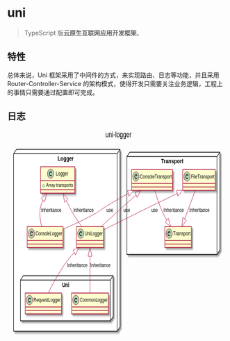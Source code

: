 # uni

> TypeScript 版**云原生互联网应用开发框架**。

## 特性

总体来说，Uni 框架采用了中间件的方式，来实现路由、日志等功能，并且采用 Router-Controller-Service 的架构模式，使得开发只需要关注业务逻辑，工程上的事情只需要通过配置即可完成。

## 日志

<?xml version="1.0" encoding="UTF-8" standalone="no"?><svg xmlns="http://www.w3.org/2000/svg" xmlns:xlink="http://www.w3.org/1999/xlink" contentScriptType="application/ecmascript" contentStyleType="text/css" height="475px" preserveAspectRatio="none" style="width:765px;height:475px;" version="1.1" viewBox="0 0 765 475" width="765px" zoomAndPan="magnify"><defs><filter height="300%" id="f3yynhwywyiu0" width="300%" x="-1" y="-1"><feGaussianBlur result="blurOut" stdDeviation="2.0"/><feColorMatrix in="blurOut" result="blurOut2" type="matrix" values="0 0 0 0 0 0 0 0 0 0 0 0 0 0 0 0 0 0 .4 0"/><feOffset dx="4.0" dy="4.0" in="blurOut2" result="blurOut3"/><feBlend in="SourceGraphic" in2="blurOut3" mode="normal"/></filter></defs><g><text fill="#000000" font-family="sans-serif" font-size="18" lengthAdjust="spacingAndGlyphs" textLength="91" x="343" y="16.708">uni-logger</text><!--cluster Logger--><polygon fill="#FFFFFF" filter="url(#f3yynhwywyiu0)" points="22,54.9531,32,44.9531,394,44.9531,394,453.9531,384,463.9531,22,463.9531,22,54.9531" style="stroke: #000000; stroke-width: 1.5;"/><line style="stroke: #000000; stroke-width: 1.5;" x1="384" x2="393" y1="54.9531" y2="45.9531"/><line style="stroke: #000000; stroke-width: 1.5;" x1="22" x2="384" y1="54.9531" y2="54.9531"/><line style="stroke: #000000; stroke-width: 1.5;" x1="384" x2="384" y1="54.9531" y2="463.9531"/><text fill="#000000" font-family="sans-serif" font-size="14" font-weight="bold" lengthAdjust="spacingAndGlyphs" textLength="56" x="176" y="70.9482">Logger</text><!--cluster Uni--><polygon fill="#FFFFFF" filter="url(#f3yynhwywyiu0)" points="46,345.9531,56,335.9531,370,335.9531,370,429.9531,360,439.9531,46,439.9531,46,345.9531" style="stroke: #000000; stroke-width: 1.5;"/><line style="stroke: #000000; stroke-width: 1.5;" x1="360" x2="369" y1="345.9531" y2="336.9531"/><line style="stroke: #000000; stroke-width: 1.5;" x1="46" x2="360" y1="345.9531" y2="345.9531"/><line style="stroke: #000000; stroke-width: 1.5;" x1="360" x2="360" y1="345.9531" y2="439.9531"/><text fill="#000000" font-family="sans-serif" font-size="14" font-weight="bold" lengthAdjust="spacingAndGlyphs" textLength="25" x="191.5" y="361.9482">Uni</text><!--cluster Transport--><polygon fill="#FFFFFF" filter="url(#f3yynhwywyiu0)" points="418,61.4531,428,51.4531,743,51.4531,743,276.9531,733,286.9531,418,286.9531,418,61.4531" style="stroke: #000000; stroke-width: 1.5;"/><line style="stroke: #000000; stroke-width: 1.5;" x1="733" x2="742" y1="61.4531" y2="52.4531"/><line style="stroke: #000000; stroke-width: 1.5;" x1="418" x2="733" y1="61.4531" y2="61.4531"/><line style="stroke: #000000; stroke-width: 1.5;" x1="733" x2="733" y1="61.4531" y2="286.9531"/><text fill="#000000" font-family="sans-serif" font-size="14" font-weight="bold" lengthAdjust="spacingAndGlyphs" textLength="78" x="537.5" y="77.4482">Transport</text><!--class Logger--><rect fill="#FEFECE" filter="url(#f3yynhwywyiu0)" height="60.8047" id="Logger" style="stroke: #A80036; stroke-width: 1.5;" width="120" x="116" y="84.9531"/><ellipse cx="151.25" cy="100.9531" fill="#ADD1B2" rx="11" ry="11" style="stroke: #A80036; stroke-width: 1.0;"/><path d="M153.5938,96.625 L153.7656,96.7031 C153.9844,96.3906 154.1875,96.2969 154.4844,96.2969 C154.7813,96.2969 155.0625,96.4375 155.2188,96.7031 C155.3125,96.8594 155.3281,96.9844 155.3281,97.4219 L155.3281,98.8438 C155.3281,99.2656 155.2969,99.4531 155.1875,99.6094 C155.0156,99.8281 154.75,99.9688 154.4844,99.9688 C154.2656,99.9688 154.0313,99.8594 153.8906,99.7188 C153.75,99.5938 153.7188,99.4688 153.6563,99.0625 C153.5625,98.6563 153.3906,98.4375 152.9063,98.1563 C152.4375,97.9063 151.8281,97.75 151.25,97.75 C149.5156,97.75 148.2656,99.0625 148.2656,100.8438 L148.2656,101.9375 C148.2656,103.6406 149.5625,104.7344 151.6094,104.7344 C152.375,104.7344 153.0625,104.6094 153.4844,104.3438 C153.6719,104.25 153.6719,104.25 154.125,103.7656 C154.3125,103.5781 154.5156,103.5 154.7344,103.5 C155.2031,103.5 155.5938,103.8906 155.5938,104.3438 C155.5938,104.7344 155.2656,105.1875 154.6875,105.5938 C153.9375,106.1406 152.7813,106.4375 151.5625,106.4375 C148.6719,106.4375 146.5625,104.5469 146.5625,101.9688 L146.5625,100.8438 C146.5625,98.125 148.5625,96.0469 151.1875,96.0469 C152.0625,96.0469 152.6563,96.1875 153.5938,96.625 Z "/><text fill="#000000" font-family="sans-serif" font-size="12" lengthAdjust="spacingAndGlyphs" textLength="43" x="169.75" y="105.1074">Logger</text><line style="stroke: #A80036; stroke-width: 1.5;" x1="117" x2="235" y1="116.9531" y2="116.9531"/><ellipse cx="127" cy="128.8555" fill="none" rx="3" ry="3" style="stroke: #038048; stroke-width: 1.0;"/><text fill="#000000" font-family="sans-serif" font-size="11" lengthAdjust="spacingAndGlyphs" textLength="94" x="136" y="131.1636">Array transports</text><line style="stroke: #A80036; stroke-width: 1.5;" x1="117" x2="235" y1="137.7578" y2="137.7578"/><!--class UniLogger--><rect fill="#FEFECE" filter="url(#f3yynhwywyiu0)" height="48" id="UniLogger" style="stroke: #A80036; stroke-width: 1.5;" width="95" x="241.5" y="222.9531"/><ellipse cx="256.5" cy="238.9531" fill="#ADD1B2" rx="11" ry="11" style="stroke: #A80036; stroke-width: 1.0;"/><path d="M258.8438,234.625 L259.0156,234.7031 C259.2344,234.3906 259.4375,234.2969 259.7344,234.2969 C260.0313,234.2969 260.3125,234.4375 260.4688,234.7031 C260.5625,234.8594 260.5781,234.9844 260.5781,235.4219 L260.5781,236.8438 C260.5781,237.2656 260.5469,237.4531 260.4375,237.6094 C260.2656,237.8281 260,237.9688 259.7344,237.9688 C259.5156,237.9688 259.2813,237.8594 259.1406,237.7188 C259,237.5938 258.9688,237.4688 258.9063,237.0625 C258.8125,236.6563 258.6406,236.4375 258.1563,236.1563 C257.6875,235.9063 257.0781,235.75 256.5,235.75 C254.7656,235.75 253.5156,237.0625 253.5156,238.8438 L253.5156,239.9375 C253.5156,241.6406 254.8125,242.7344 256.8594,242.7344 C257.625,242.7344 258.3125,242.6094 258.7344,242.3438 C258.9219,242.25 258.9219,242.25 259.375,241.7656 C259.5625,241.5781 259.7656,241.5 259.9844,241.5 C260.4531,241.5 260.8438,241.8906 260.8438,242.3438 C260.8438,242.7344 260.5156,243.1875 259.9375,243.5938 C259.1875,244.1406 258.0313,244.4375 256.8125,244.4375 C253.9219,244.4375 251.8125,242.5469 251.8125,239.9688 L251.8125,238.8438 C251.8125,236.125 253.8125,234.0469 256.4375,234.0469 C257.3125,234.0469 257.9063,234.1875 258.8438,234.625 Z "/><text fill="#000000" font-family="sans-serif" font-size="12" lengthAdjust="spacingAndGlyphs" textLength="63" x="270.5" y="243.1074">UniLogger</text><line style="stroke: #A80036; stroke-width: 1.5;" x1="242.5" x2="335.5" y1="254.9531" y2="254.9531"/><line style="stroke: #A80036; stroke-width: 1.5;" x1="242.5" x2="335.5" y1="262.9531" y2="262.9531"/><!--class ConsoleLogger--><rect fill="#FEFECE" filter="url(#f3yynhwywyiu0)" height="48" id="ConsoleLogger" style="stroke: #A80036; stroke-width: 1.5;" width="125" x="69.5" y="222.9531"/><ellipse cx="84.5" cy="238.9531" fill="#ADD1B2" rx="11" ry="11" style="stroke: #A80036; stroke-width: 1.0;"/><path d="M86.8438,234.625 L87.0156,234.7031 C87.2344,234.3906 87.4375,234.2969 87.7344,234.2969 C88.0313,234.2969 88.3125,234.4375 88.4688,234.7031 C88.5625,234.8594 88.5781,234.9844 88.5781,235.4219 L88.5781,236.8438 C88.5781,237.2656 88.5469,237.4531 88.4375,237.6094 C88.2656,237.8281 88,237.9688 87.7344,237.9688 C87.5156,237.9688 87.2813,237.8594 87.1406,237.7188 C87,237.5938 86.9688,237.4688 86.9063,237.0625 C86.8125,236.6563 86.6406,236.4375 86.1563,236.1563 C85.6875,235.9063 85.0781,235.75 84.5,235.75 C82.7656,235.75 81.5156,237.0625 81.5156,238.8438 L81.5156,239.9375 C81.5156,241.6406 82.8125,242.7344 84.8594,242.7344 C85.625,242.7344 86.3125,242.6094 86.7344,242.3438 C86.9219,242.25 86.9219,242.25 87.375,241.7656 C87.5625,241.5781 87.7656,241.5 87.9844,241.5 C88.4531,241.5 88.8438,241.8906 88.8438,242.3438 C88.8438,242.7344 88.5156,243.1875 87.9375,243.5938 C87.1875,244.1406 86.0313,244.4375 84.8125,244.4375 C81.9219,244.4375 79.8125,242.5469 79.8125,239.9688 L79.8125,238.8438 C79.8125,236.125 81.8125,234.0469 84.4375,234.0469 C85.3125,234.0469 85.9063,234.1875 86.8438,234.625 Z "/><text fill="#000000" font-family="sans-serif" font-size="12" lengthAdjust="spacingAndGlyphs" textLength="93" x="98.5" y="243.1074">ConsoleLogger</text><line style="stroke: #A80036; stroke-width: 1.5;" x1="70.5" x2="193.5" y1="254.9531" y2="254.9531"/><line style="stroke: #A80036; stroke-width: 1.5;" x1="70.5" x2="193.5" y1="262.9531" y2="262.9531"/><!--class RequestLogger--><rect fill="#FEFECE" filter="url(#f3yynhwywyiu0)" height="48" id="RequestLogger" style="stroke: #A80036; stroke-width: 1.5;" width="127" x="62.5" y="375.9531"/><ellipse cx="77.5" cy="391.9531" fill="#ADD1B2" rx="11" ry="11" style="stroke: #A80036; stroke-width: 1.0;"/><path d="M79.8438,387.625 L80.0156,387.7031 C80.2344,387.3906 80.4375,387.2969 80.7344,387.2969 C81.0313,387.2969 81.3125,387.4375 81.4688,387.7031 C81.5625,387.8594 81.5781,387.9844 81.5781,388.4219 L81.5781,389.8438 C81.5781,390.2656 81.5469,390.4531 81.4375,390.6094 C81.2656,390.8281 81,390.9688 80.7344,390.9688 C80.5156,390.9688 80.2813,390.8594 80.1406,390.7188 C80,390.5938 79.9688,390.4688 79.9063,390.0625 C79.8125,389.6563 79.6406,389.4375 79.1563,389.1563 C78.6875,388.9063 78.0781,388.75 77.5,388.75 C75.7656,388.75 74.5156,390.0625 74.5156,391.8438 L74.5156,392.9375 C74.5156,394.6406 75.8125,395.7344 77.8594,395.7344 C78.625,395.7344 79.3125,395.6094 79.7344,395.3438 C79.9219,395.25 79.9219,395.25 80.375,394.7656 C80.5625,394.5781 80.7656,394.5 80.9844,394.5 C81.4531,394.5 81.8438,394.8906 81.8438,395.3438 C81.8438,395.7344 81.5156,396.1875 80.9375,396.5938 C80.1875,397.1406 79.0313,397.4375 77.8125,397.4375 C74.9219,397.4375 72.8125,395.5469 72.8125,392.9688 L72.8125,391.8438 C72.8125,389.125 74.8125,387.0469 77.4375,387.0469 C78.3125,387.0469 78.9063,387.1875 79.8438,387.625 Z "/><text fill="#000000" font-family="sans-serif" font-size="12" lengthAdjust="spacingAndGlyphs" textLength="95" x="91.5" y="396.1074">RequestLogger</text><line style="stroke: #A80036; stroke-width: 1.5;" x1="63.5" x2="188.5" y1="407.9531" y2="407.9531"/><line style="stroke: #A80036; stroke-width: 1.5;" x1="63.5" x2="188.5" y1="415.9531" y2="415.9531"/><!--class CommonLogger--><rect fill="#FEFECE" filter="url(#f3yynhwywyiu0)" height="48" id="CommonLogger" style="stroke: #A80036; stroke-width: 1.5;" width="129" x="224.5" y="375.9531"/><ellipse cx="239.5" cy="391.9531" fill="#ADD1B2" rx="11" ry="11" style="stroke: #A80036; stroke-width: 1.0;"/><path d="M241.8438,387.625 L242.0156,387.7031 C242.2344,387.3906 242.4375,387.2969 242.7344,387.2969 C243.0313,387.2969 243.3125,387.4375 243.4688,387.7031 C243.5625,387.8594 243.5781,387.9844 243.5781,388.4219 L243.5781,389.8438 C243.5781,390.2656 243.5469,390.4531 243.4375,390.6094 C243.2656,390.8281 243,390.9688 242.7344,390.9688 C242.5156,390.9688 242.2813,390.8594 242.1406,390.7188 C242,390.5938 241.9688,390.4688 241.9063,390.0625 C241.8125,389.6563 241.6406,389.4375 241.1563,389.1563 C240.6875,388.9063 240.0781,388.75 239.5,388.75 C237.7656,388.75 236.5156,390.0625 236.5156,391.8438 L236.5156,392.9375 C236.5156,394.6406 237.8125,395.7344 239.8594,395.7344 C240.625,395.7344 241.3125,395.6094 241.7344,395.3438 C241.9219,395.25 241.9219,395.25 242.375,394.7656 C242.5625,394.5781 242.7656,394.5 242.9844,394.5 C243.4531,394.5 243.8438,394.8906 243.8438,395.3438 C243.8438,395.7344 243.5156,396.1875 242.9375,396.5938 C242.1875,397.1406 241.0313,397.4375 239.8125,397.4375 C236.9219,397.4375 234.8125,395.5469 234.8125,392.9688 L234.8125,391.8438 C234.8125,389.125 236.8125,387.0469 239.4375,387.0469 C240.3125,387.0469 240.9063,387.1875 241.8438,387.625 Z "/><text fill="#000000" font-family="sans-serif" font-size="12" lengthAdjust="spacingAndGlyphs" textLength="97" x="253.5" y="396.1074">CommonLogger</text><line style="stroke: #A80036; stroke-width: 1.5;" x1="225.5" x2="352.5" y1="407.9531" y2="407.9531"/><line style="stroke: #A80036; stroke-width: 1.5;" x1="225.5" x2="352.5" y1="415.9531" y2="415.9531"/><!--class Transport--><rect fill="#FEFECE" filter="url(#f3yynhwywyiu0)" height="48" id="Transport" style="stroke: #A80036; stroke-width: 1.5;" width="93" x="550.5" y="222.9531"/><ellipse cx="565.5" cy="238.9531" fill="#ADD1B2" rx="11" ry="11" style="stroke: #A80036; stroke-width: 1.0;"/><path d="M567.8438,234.625 L568.0156,234.7031 C568.2344,234.3906 568.4375,234.2969 568.7344,234.2969 C569.0313,234.2969 569.3125,234.4375 569.4688,234.7031 C569.5625,234.8594 569.5781,234.9844 569.5781,235.4219 L569.5781,236.8438 C569.5781,237.2656 569.5469,237.4531 569.4375,237.6094 C569.2656,237.8281 569,237.9688 568.7344,237.9688 C568.5156,237.9688 568.2813,237.8594 568.1406,237.7188 C568,237.5938 567.9688,237.4688 567.9063,237.0625 C567.8125,236.6563 567.6406,236.4375 567.1563,236.1563 C566.6875,235.9063 566.0781,235.75 565.5,235.75 C563.7656,235.75 562.5156,237.0625 562.5156,238.8438 L562.5156,239.9375 C562.5156,241.6406 563.8125,242.7344 565.8594,242.7344 C566.625,242.7344 567.3125,242.6094 567.7344,242.3438 C567.9219,242.25 567.9219,242.25 568.375,241.7656 C568.5625,241.5781 568.7656,241.5 568.9844,241.5 C569.4531,241.5 569.8438,241.8906 569.8438,242.3438 C569.8438,242.7344 569.5156,243.1875 568.9375,243.5938 C568.1875,244.1406 567.0313,244.4375 565.8125,244.4375 C562.9219,244.4375 560.8125,242.5469 560.8125,239.9688 L560.8125,238.8438 C560.8125,236.125 562.8125,234.0469 565.4375,234.0469 C566.3125,234.0469 566.9063,234.1875 567.8438,234.625 Z "/><text fill="#000000" font-family="sans-serif" font-size="12" lengthAdjust="spacingAndGlyphs" textLength="61" x="579.5" y="243.1074">Transport</text><line style="stroke: #A80036; stroke-width: 1.5;" x1="551.5" x2="642.5" y1="254.9531" y2="254.9531"/><line style="stroke: #A80036; stroke-width: 1.5;" x1="551.5" x2="642.5" y1="262.9531" y2="262.9531"/><!--class FileTransport--><rect fill="#FEFECE" filter="url(#f3yynhwywyiu0)" height="48" id="FileTransport" style="stroke: #A80036; stroke-width: 1.5;" width="114" x="613" y="91.4531"/><ellipse cx="628" cy="107.4531" fill="#ADD1B2" rx="11" ry="11" style="stroke: #A80036; stroke-width: 1.0;"/><path d="M630.3438,103.125 L630.5156,103.2031 C630.7344,102.8906 630.9375,102.7969 631.2344,102.7969 C631.5313,102.7969 631.8125,102.9375 631.9688,103.2031 C632.0625,103.3594 632.0781,103.4844 632.0781,103.9219 L632.0781,105.3438 C632.0781,105.7656 632.0469,105.9531 631.9375,106.1094 C631.7656,106.3281 631.5,106.4688 631.2344,106.4688 C631.0156,106.4688 630.7813,106.3594 630.6406,106.2188 C630.5,106.0938 630.4688,105.9688 630.4063,105.5625 C630.3125,105.1563 630.1406,104.9375 629.6563,104.6563 C629.1875,104.4063 628.5781,104.25 628,104.25 C626.2656,104.25 625.0156,105.5625 625.0156,107.3438 L625.0156,108.4375 C625.0156,110.1406 626.3125,111.2344 628.3594,111.2344 C629.125,111.2344 629.8125,111.1094 630.2344,110.8438 C630.4219,110.75 630.4219,110.75 630.875,110.2656 C631.0625,110.0781 631.2656,110 631.4844,110 C631.9531,110 632.3438,110.3906 632.3438,110.8438 C632.3438,111.2344 632.0156,111.6875 631.4375,112.0938 C630.6875,112.6406 629.5313,112.9375 628.3125,112.9375 C625.4219,112.9375 623.3125,111.0469 623.3125,108.4688 L623.3125,107.3438 C623.3125,104.625 625.3125,102.5469 627.9375,102.5469 C628.8125,102.5469 629.4063,102.6875 630.3438,103.125 Z "/><text fill="#000000" font-family="sans-serif" font-size="12" lengthAdjust="spacingAndGlyphs" textLength="82" x="642" y="111.6074">FileTransport</text><line style="stroke: #A80036; stroke-width: 1.5;" x1="614" x2="726" y1="123.4531" y2="123.4531"/><line style="stroke: #A80036; stroke-width: 1.5;" x1="614" x2="726" y1="131.4531" y2="131.4531"/><!--class ConsoleTransport--><rect fill="#FEFECE" filter="url(#f3yynhwywyiu0)" height="48" id="ConsoleTransport" style="stroke: #A80036; stroke-width: 1.5;" width="143" x="434.5" y="91.4531"/><ellipse cx="449.5" cy="107.4531" fill="#ADD1B2" rx="11" ry="11" style="stroke: #A80036; stroke-width: 1.0;"/><path d="M451.8438,103.125 L452.0156,103.2031 C452.2344,102.8906 452.4375,102.7969 452.7344,102.7969 C453.0313,102.7969 453.3125,102.9375 453.4688,103.2031 C453.5625,103.3594 453.5781,103.4844 453.5781,103.9219 L453.5781,105.3438 C453.5781,105.7656 453.5469,105.9531 453.4375,106.1094 C453.2656,106.3281 453,106.4688 452.7344,106.4688 C452.5156,106.4688 452.2813,106.3594 452.1406,106.2188 C452,106.0938 451.9688,105.9688 451.9063,105.5625 C451.8125,105.1563 451.6406,104.9375 451.1563,104.6563 C450.6875,104.4063 450.0781,104.25 449.5,104.25 C447.7656,104.25 446.5156,105.5625 446.5156,107.3438 L446.5156,108.4375 C446.5156,110.1406 447.8125,111.2344 449.8594,111.2344 C450.625,111.2344 451.3125,111.1094 451.7344,110.8438 C451.9219,110.75 451.9219,110.75 452.375,110.2656 C452.5625,110.0781 452.7656,110 452.9844,110 C453.4531,110 453.8438,110.3906 453.8438,110.8438 C453.8438,111.2344 453.5156,111.6875 452.9375,112.0938 C452.1875,112.6406 451.0313,112.9375 449.8125,112.9375 C446.9219,112.9375 444.8125,111.0469 444.8125,108.4688 L444.8125,107.3438 C444.8125,104.625 446.8125,102.5469 449.4375,102.5469 C450.3125,102.5469 450.9063,102.6875 451.8438,103.125 Z "/><text fill="#000000" font-family="sans-serif" font-size="12" lengthAdjust="spacingAndGlyphs" textLength="111" x="463.5" y="111.6074">ConsoleTransport</text><line style="stroke: #A80036; stroke-width: 1.5;" x1="435.5" x2="576.5" y1="123.4531" y2="123.4531"/><line style="stroke: #A80036; stroke-width: 1.5;" x1="435.5" x2="576.5" y1="131.4531" y2="131.4531"/><!--link UniLogger to RequestLogger--><path d="M233.546,282.6791 C224.696,289.0381 215.872,295.9061 208,302.9531 C183.014,325.3221 158.604,355.2441 143.007,375.7001 " fill="none" id="UniLogger-RequestLogger" style="stroke: #A80036; stroke-width: 1.0;"/><polygon fill="none" points="229.898,276.6931,250.354,271.1621,237.812,288.2411,229.898,276.6931" style="stroke: #A80036; stroke-width: 1.0;"/><text fill="#000000" font-family="sans-serif" font-size="13" lengthAdjust="spacingAndGlyphs" textLength="71" x="209" y="316.02">Inheritance</text><!--link UniLogger to CommonLogger--><path d="M289,291.4521 C289,319.0051 289,353.5361 289,375.9121 " fill="none" id="UniLogger-CommonLogger" style="stroke: #A80036; stroke-width: 1.0;"/><polygon fill="none" points="282,291.2161,289,271.2161,296,291.2161,282,291.2161" style="stroke: #A80036; stroke-width: 1.0;"/><text fill="#000000" font-family="sans-serif" font-size="13" lengthAdjust="spacingAndGlyphs" textLength="71" x="290" y="316.02">Inheritance</text><!--link Logger to UniLogger--><path d="M206.304,162.9411 C213.646,173.1621 221.765,183.6911 230,192.9531 C239.332,203.4491 250.594,213.9941 260.767,222.8841 " fill="none" id="Logger-UniLogger" style="stroke: #A80036; stroke-width: 1.0;"/><polygon fill="none" points="200.42,166.7401,194.799,146.3091,211.934,158.7751,200.42,166.7401" style="stroke: #A80036; stroke-width: 1.0;"/><text fill="#000000" font-family="sans-serif" font-size="13" lengthAdjust="spacingAndGlyphs" textLength="71" x="231" y="189.02">Inheritance</text><!--link Logger to ConsoleLogger--><path d="M124.559,162.0711 C121.576,166.4851 118.987,171.1271 117,175.9531 C110.801,191.0081 114.874,208.9851 120.33,222.9521 " fill="none" id="Logger-ConsoleLogger" style="stroke: #A80036; stroke-width: 1.0;"/><polygon fill="none" points="119.459,157.2521,137.577,146.2621,130.267,166.1511,119.459,157.2521" style="stroke: #A80036; stroke-width: 1.0;"/><text fill="#000000" font-family="sans-serif" font-size="13" lengthAdjust="spacingAndGlyphs" textLength="71" x="118" y="189.02">Inheritance</text><!--link FileTransport to Transport--><path d="M656.949,139.6051 C646.736,157.7241 632.274,183.3781 620.114,204.9501 " fill="none" id="FileTransport-Transport" style="stroke: #A80036; stroke-width: 1.0;"/><polygon fill="none" points="626.103,208.5801,610.184,222.5651,613.907,201.7051,626.103,208.5801" style="stroke: #A80036; stroke-width: 1.0;"/><text fill="#000000" font-family="sans-serif" font-size="13" lengthAdjust="spacingAndGlyphs" textLength="71" x="636" y="189.02">Inheritance</text><!--link ConsoleTransport to Transport--><path d="M515.561,139.5861 C522.591,155.3281 532.985,176.2531 545,192.9531 C548.683,198.0721 552.857,203.1701 557.201,208.0681 " fill="none" id="ConsoleTransport-Transport" style="stroke: #A80036; stroke-width: 1.0;"/><polygon fill="none" points="562.525,203.5091,571.258,222.8161,552.391,213.1681,562.525,203.5091" style="stroke: #A80036; stroke-width: 1.0;"/><text fill="#000000" font-family="sans-serif" font-size="13" lengthAdjust="spacingAndGlyphs" textLength="71" x="546" y="189.02">Inheritance</text><!--link ConsoleTransport to ConsoleLogger--><path d="M422.624,146.4711 C397.854,155.6541 370.735,165.9721 346,175.9531 C328.465,183.0291 324.745,186.4241 307,192.9531 C270.207,206.4911 228.185,219.3021 194.543,228.9361 " fill="none" id="ConsoleTransport-ConsoleLogger" style="stroke: #A80036; stroke-width: 1.0;"/><polygon fill="none" points="420.273,139.8771,441.46,139.5361,425.11,153.0151,420.273,139.8771" style="stroke: #A80036; stroke-width: 1.0;"/><text fill="#000000" font-family="sans-serif" font-size="13" lengthAdjust="spacingAndGlyphs" textLength="23" x="347" y="189.02">use</text><!--link ConsoleTransport to UniLogger--><path d="M449.972,149.8891 C411.65,172.7581 361.827,202.4921 327.825,222.7831 " fill="none" id="ConsoleTransport-UniLogger" style="stroke: #A80036; stroke-width: 1.0;"/><polygon fill="none" points="446.443,143.8431,467.205,139.6051,453.618,155.8651,446.443,143.8431" style="stroke: #A80036; stroke-width: 1.0;"/><text fill="#000000" font-family="sans-serif" font-size="13" lengthAdjust="spacingAndGlyphs" textLength="23" x="406" y="189.02">use</text><!--link FileTransport to UniLogger--><path d="M593.736,146.1831 C551.097,161.1991 538.377,164.1091 502,175.9531 C445.186,194.4521 379.924,215.9341 336.772,230.1701 " fill="none" id="FileTransport-UniLogger" style="stroke: #A80036; stroke-width: 1.0;"/><polygon fill="none" points="591.622,139.5051,612.812,139.3741,596.329,152.6901,591.622,139.5051" style="stroke: #A80036; stroke-width: 1.0;"/><text fill="#000000" font-family="sans-serif" font-size="13" lengthAdjust="spacingAndGlyphs" textLength="23" x="503" y="189.02">use</text><!--

@startuml
title uni-logger

package Logger <<Node>> {
package Uni <<Node>> {
class RequestLogger
class CommonLogger
}

class Logger {
+Array transports
}

UniLogger <|- - RequestLogger: Inheritance
UniLogger <|- - CommonLogger: Inheritance
Logger <|- - UniLogger: Inheritance
Logger <|- - ConsoleLogger: Inheritance
}

package Transport <<Node>> {
class Transport
class FileTransport
class ConsoleTransport

Transport <|-up- FileTransport: Inheritance
Transport <|-up- ConsoleTransport: Inheritance
}

ConsoleTransport <|- - ConsoleLogger: use
ConsoleTransport <|- - UniLogger: use
FileTransport <|- - UniLogger: use
@enduml

PlantUML version 1.2019.08beta17(Unknown compile time)
(GPL source distribution)
Java Runtime: Java(TM) SE Runtime Environment
JVM: Java HotSpot(TM) 64-Bit Server VM
Java Version: 1.7.0_25-b15
Operating System: Linux
Default Encoding: UTF-8
Language: en
Country: US
--></g></svg>

